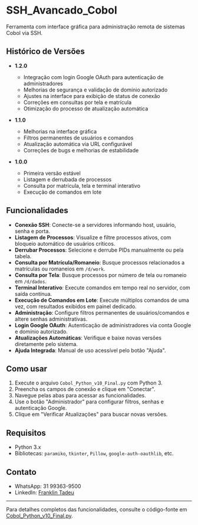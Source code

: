 # SSH_Avancado_Cobol

Ferramenta com interface gráfica para administração remota de sistemas Cobol via SSH.

## Histórico de Versões

- **1.2.0**  
  - Integração com login Google OAuth para autenticação de administradores  
  - Melhorias de segurança e validação de domínio autorizado  
  - Ajustes na interface para exibição de status de conexão  
  - Correções em consultas por tela e matrícula  
  - Otimização do processo de atualização automática

- **1.1.0**  
  - Melhorias na interface gráfica  
  - Filtros permanentes de usuários e comandos  
  - Atualização automática via URL configurável  
  - Correções de bugs e melhorias de estabilidade

- **1.0.0**  
  - Primeira versão estável  
  - Listagem e derrubada de processos  
  - Consulta por matrícula, tela e terminal interativo  
  - Execução de comandos em lote

## Funcionalidades

- **Conexão SSH**: Conecte-se a servidores informando host, usuário, senha e porta.
- **Listagem de Processos**: Visualize e filtre processos ativos, com bloqueio automático de usuários críticos.
- **Derrubar Processos**: Selecione e derrube PIDs manualmente ou pela tabela.
- **Consulta por Matrícula/Romaneio**: Busque processos relacionados a matrículas ou romaneios em `/d/work`.
- **Consulta por Tela**: Busque processos por número de tela ou romaneio em `/d/dados`.
- **Terminal Interativo**: Execute comandos em tempo real no servidor, com saída contínua.
- **Execução de Comandos em Lote**: Execute múltiplos comandos de uma vez, com resultados exibidos em painel dedicado.
- **Administração**: Configure filtros permanentes de usuários/comandos e altere senhas administrativas.
- **Login Google OAuth**: Autenticação de administradores via conta Google e domínio autorizado.
- **Atualizações Automáticas**: Verifique e baixe novas versões diretamente pelo sistema.
- **Ajuda Integrada**: Manual de uso acessível pelo botão "Ajuda".

## Como usar

1. Execute o arquivo `Cobol_Python_v10_Final.py` com Python 3.
2. Preencha os campos de conexão e clique em "Conectar".
3. Navegue pelas abas para acessar as funcionalidades.
4. Use o botão "Administrador" para configurar filtros, senhas e autenticação Google.
5. Clique em "Verificar Atualizações" para buscar novas versões.

## Requisitos

- Python 3.x
- Bibliotecas: `paramiko`, `tkinter`, `Pillow`, `google-auth-oauthlib`, etc.

## Contato

- WhatsApp: 31 99363-9500
- LinkedIn: [Franklin Tadeu](https://www.linkedin.com/in/franklintadeu/)

---

Para detalhes completos das funcionalidades, consulte o código-fonte em [Cobol_Python_v10_Final.py](Cobol_Python_v10_Final.py).
